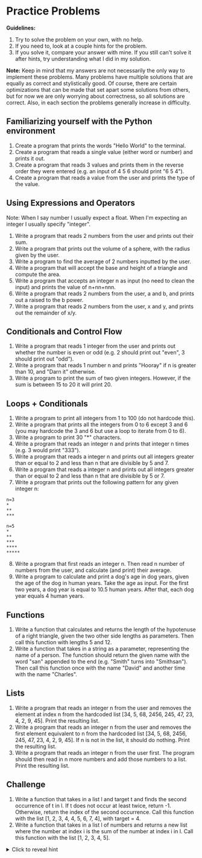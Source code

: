 # Practice Problems
__Guidelines:__
1. Try to solve the problem on your own, with no help.
2. If you need to, look at a couple hints for the problem.
3. If you solve it, compare your answer with mine. If you still can't solve it after hints, try understanding what I did in my solution.

__Note:__ Keep in mind that my answers are not necessarily the only way to implement these problems. Many problems have multiple solutions that are equally as correct and stylistically good. Of course, there are certain optimizations that can be made that set apart some solutions from others, but for now we are only worrying about correctness, so all solutions are correct. Also, in each section the problems generally increase in difficulty.
## Familiarizing yourself with the Python environment
1. Create a program that prints the words "Hello World" to the terminal.
2. Create a program that reads a single value (either word or number) and prints it out.
3. Create a program that reads 3 values and prints them in the reverse order they were entered (e.g. an input of 4 5 6 should print "6 5 4").
4. Create a program that reads a value from the user and prints the type of the value.

## Using Expressions and Operators
Note: When I say number I usually expect a float. When I'm expecting an integer I usually specify "integer".
1. Write a program that reads 2 numbers from the user and prints out their sum.
2. Write a program that prints out the volume of a sphere, with the radius given by the user.
3. Write a program to find the average of 2 numbers inputted by the user.
4. Write a program that will accept the base and height of a triangle and compute the area.
5. Write a program that accepts an integer n as input (no need to clean the input) and prints the value of n+nn+nnn.
6. Write a program that reads 2 numbers from the user, a and b, and prints out a raised to the b power.
7. Write a program that reads 2 numbers from the user, x and y, and prints out the remainder of x/y.

## Conditionals and Control Flow
1. Write a program that reads 1 integer from the user and prints out whether the number is even or odd (e.g. 2 should print out "even", 3 should print out "odd").
2. Write a program that reads 1 number n and prints "Hooray" if n is greater than 10, and "Darn it" otherwise.
3. Write a program to print the sum of two given integers. However, if the sum is between 15 to 20 it will print 20.

## Loops + Conditionals
1. Write a program to print all integers from 1 to 100 (do not hardcode this).
2. Write a program that prints all the integers from 0 to 6 except 3 and 6 (you may hardcode the 3 and 6 but use a loop to iterate from 0 to 6).
3. Write a program to print 30 "*" characters.
4. Write a program that reads an integer n and prints that integer n times (e.g. 3 would print "333").
5. Write a program that reads a integer n and prints out all integers greater than or equal to 2 and less than n that are divisible by 5 and 7.
6. Write a program that reads a integer n and prints out all integers greater than or equal to 2 and less than n that are divisible by 5 or 7.
7. Write a program that prints out the following pattern for any given integer n:
```
n=3
*
**
***

n=5
*
**
***
****
*****
```
8. Write a program that first reads an integer n. Then read n number of numbers from the user, and calculate (and print) their average.
9. Write a program to calculate and print a dog's age in dog years, given the age of the dog in human years. Take the age as input. For the first two years, a dog year is equal to 10.5 human years. After that, each dog year equals 4 human years.

## Functions
1. Write a function that calculates and returns the length of the hypotenuse of a right triangle, given the two other side lengths as parameters. Then call this function with lengths 5 and 12.
2. Write a function that takes in a string as a parameter, representing the name of a person. The function should return the given name with the word "san" appended to the end (e.g. "Smith" turns into "Smithsan"). Then call this function once with the name "David" and another time with the name "Charles".

## Lists
1. Write a program that reads an integer n from the user and removes the element at index n from the hardcoded list [34, 5, 68, 2456, 245, 47, 23, 4, 2, 9, 45]. Print the resulting list.
2. Write a program that reads an integer n from the user and removes the first element equivalent to n from the hardcoded list [34, 5, 68, 2456, 245, 47, 23, 4, 2, 9, 45]. If n is not in the list, it should do nothing. Print the resulting list.
3. Write a program that reads an integer n from the user first. The program should then read in n more numbers and add those numbers to a list. Print the resulting list.

## Challenge
1. Write a function that takes in a list l and target t and finds the second occurrence of t in l. If t does not occur at least twice, return -1. Otherwise, return the index of the second occurrence. Call this function with the list [1, 2, 3, 4, 4, 5, 6, 7, 4], with target = 4. 
2. Write a function that takes in a list l of numbers and returns a new list where the number at index i is the sum of the number at index i in l. Call this function with the list [1, 2, 3, 4, 5].


<details>
  <summary>Click to reveal hint</summary>
  whatever
</details>